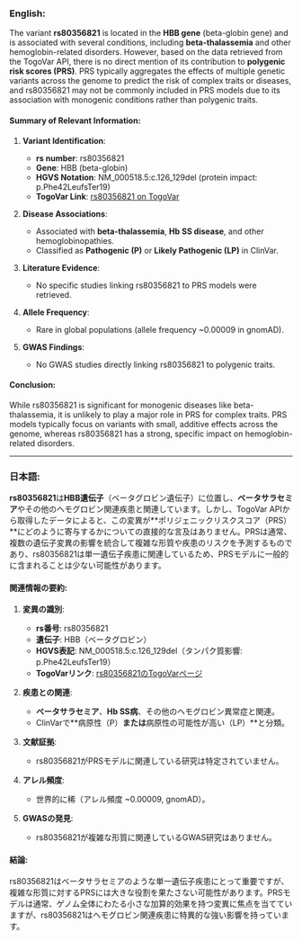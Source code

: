 ### English:
The variant **rs80356821** is located in the **HBB gene** (beta-globin gene) and is associated with several conditions, including **beta-thalassemia** and other hemoglobin-related disorders. However, based on the data retrieved from the TogoVar API, there is no direct mention of its contribution to **polygenic risk scores (PRS)**. PRS typically aggregates the effects of multiple genetic variants across the genome to predict the risk of complex traits or diseases, and rs80356821 may not be commonly included in PRS models due to its association with monogenic conditions rather than polygenic traits.

#### Summary of Relevant Information:
1. **Variant Identification**:
   - **rs number**: rs80356821
   - **Gene**: HBB (beta-globin)
   - **HGVS Notation**: NM_000518.5:c.126_129del (protein impact: p.Phe42LeufsTer19)
   - **TogoVar Link**: [rs80356821 on TogoVar](https://togovar.org/variant/tgv371136709)

2. **Disease Associations**:
   - Associated with **beta-thalassemia**, **Hb SS disease**, and other hemoglobinopathies.
   - Classified as **Pathogenic (P)** or **Likely Pathogenic (LP)** in ClinVar.

3. **Literature Evidence**:
   - No specific studies linking rs80356821 to PRS models were retrieved.

4. **Allele Frequency**:
   - Rare in global populations (allele frequency ~0.00009 in gnomAD).

5. **GWAS Findings**:
   - No GWAS studies directly linking rs80356821 to polygenic traits.

#### Conclusion:
While rs80356821 is significant for monogenic diseases like beta-thalassemia, it is unlikely to play a major role in PRS for complex traits. PRS models typically focus on variants with small, additive effects across the genome, whereas rs80356821 has a strong, specific impact on hemoglobin-related disorders.

---

### 日本語:
**rs80356821**は**HBB遺伝子**（ベータグロビン遺伝子）に位置し、**ベータサラセミア**やその他のヘモグロビン関連疾患と関連しています。しかし、TogoVar APIから取得したデータによると、この変異が**ポリジェニックリスクスコア（PRS）**にどのように寄与するかについての直接的な言及はありません。PRSは通常、複数の遺伝子変異の影響を統合して複雑な形質や疾患のリスクを予測するものであり、rs80356821は単一遺伝子疾患に関連しているため、PRSモデルに一般的に含まれることは少ない可能性があります。

#### 関連情報の要約:
1. **変異の識別**:
   - **rs番号**: rs80356821
   - **遺伝子**: HBB（ベータグロビン）
   - **HGVS表記**: NM_000518.5:c.126_129del（タンパク質影響: p.Phe42LeufsTer19）
   - **TogoVarリンク**: [rs80356821のTogoVarページ](https://togovar.org/variant/tgv371136709)

2. **疾患との関連**:
   - **ベータサラセミア**、**Hb SS病**、その他のヘモグロビン異常症と関連。
   - ClinVarで**病原性（P）**または**病原性の可能性が高い（LP）**と分類。

3. **文献証拠**:
   - rs80356821がPRSモデルに関連している研究は特定されていません。

4. **アレル頻度**:
   - 世界的に稀（アレル頻度 ~0.00009, gnomAD）。

5. **GWASの発見**:
   - rs80356821が複雑な形質に関連しているGWAS研究はありません。

#### 結論:
rs80356821はベータサラセミアのような単一遺伝子疾患にとって重要ですが、複雑な形質に対するPRSには大きな役割を果たさない可能性があります。PRSモデルは通常、ゲノム全体にわたる小さな加算的効果を持つ変異に焦点を当てていますが、rs80356821はヘモグロビン関連疾患に特異的な強い影響を持っています。

